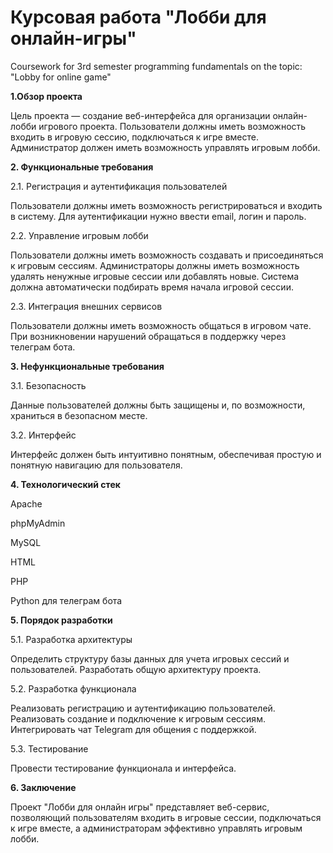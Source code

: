# Курсовая работа "Лобби для онлайн-игры"

Coursework for 3rd semester programming fundamentals on the topic: "Lobby for online game"

**1.Обзор проекта**

Цель проекта — создание веб-интерфейса для организации онлайн-лобби игрового проекта. Пользователи должны иметь возможность входить в игровую сессию, подключаться к игре вместе. Администратор должен иметь возможность управлять игровым лобби.

**2. Функциональные требования**

2.1. Регистрация и аутентификация пользователей

Пользователи должны иметь возможность регистрироваться и входить в систему.
Для аутентификации нужно ввести email, логин и пароль.

2.2. Управление игровым лобби

Пользователи должны иметь возможность создавать и присоединяться к игровым сессиям.
Администраторы должны иметь возможность удалять ненужные игровые сессии или добавлять новые.
Система должна автоматически подбирать время начала игровой сессии.

2.3. Интеграция внешних сервисов

Пользователи должны иметь возможность общаться в игровом чате. При возникновении нарушений обращаться в поддержку через телеграм бота.

**3. Нефункциональные требования**

3.1. Безопасность

Данные пользователей должны быть защищены и, по возможности, храниться в безопасном месте.

3.2. Интерфейс

Интерфейс должен быть интуитивно понятным, обеспечивая простую и понятную навигацию для пользователя.

**4. Технологический стек**

Apache

phpMyAdmin

MySQL

HTML

PHP

Python для телеграм бота


**5. Порядок разработки**

5.1. Разработка архитектуры

Определить структуру базы данных для учета игровых сессий и пользователей.
Разработать общую архитектуру проекта.

5.2. Разработка функционала

Реализовать регистрацию и аутентификацию пользователей.
Реализовать создание и подключение к игровым сессиям.
Интегрировать чат Telegram для общения с поддержкой.

5.3. Тестирование

Провести тестирование функционала и интерфейса.

**6. Заключение**

Проект "Лобби для онлайн игры" представляет веб-сервис, позволяющий пользователям входить в игровые сессии, подключаться к игре вместе, а администраторам эффективно управлять игровым лобби.






